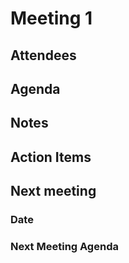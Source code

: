 # Meeting 1

## Attendees

## Agenda

## Notes

## Action Items

## Next meeting

### Date

### Next Meeting Agenda
